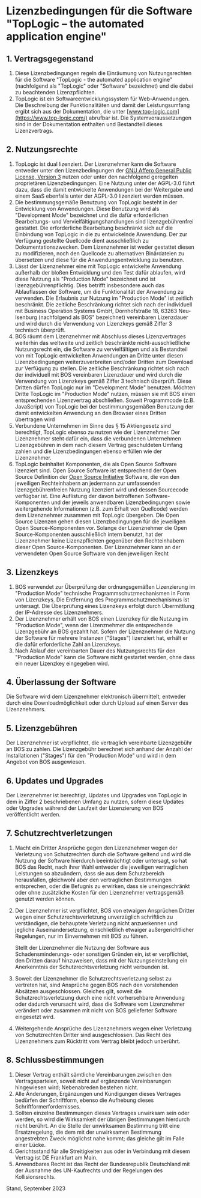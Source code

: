 # Lizenzbedingungen für die Software "TopLogic – the automated application engine"

## 1. Vertragsgegenstand
1. Diese Lizenzbedingungen regeln die Einräumung von Nutzungsrechten für die Software "TopLogic - the automated application engine" (nachfolgend als "TopLogic" oder "Software" bezeichnet) und die dabei zu beachtenden Lizenzpflichten.
2. TopLogic ist ein Softwareentwicklungssystem für Web-Anwendungen. Die Beschreibung der Funktionalitäten und damit der Leistungsumfang ergibt sich aus der Dokumentation, die unter [www.top-logic.com](https://www.top-logic.com/) abrufbar ist. Die Systemvoraussetzungen sind in der Dokumentation enthalten und Bestandteil dieses Lizenzvertrags.

## 2. Nutzungsrechte
1. TopLogic ist dual lizenziert. Der Lizenznehmer kann die Software entweder unter den Lizenzbedingungen der [GNU Affero General Public License, Version 3](https://www.gnu.org/licenses/agpl-3.0-standalone.html) nutzen oder unter den nachfolgend geregelten proprietären Lizenzbedingungen. Eine Nutzung unter der AGPL-3.0 führt dazu, dass die damit entwickelte Anwendungen bei der Weitergabe und einem SaaS ebenfalls unter der AGPL-3.0 lizenziert werden müssen.
2. Die bestimmungsgemäße Benutzung von TopLogic besteht in der Entwicklung von Anwendungen. Diese Benutzung wird als "Development Mode" bezeichnet und die dafür erforderlichen Bearbeitungs- und Vervielfältigungshandlungen sind lizenzgebührenfrei gestattet. Die erforderliche Bearbeitung beschränkt sich auf die Einbindung von TopLogic in die zu entwickelnde Anwendung. Der zur Verfügung gestellte Quellcode dient ausschließlich zu Dokumentationszwecken. Dem Lizenznehmer ist weder gestattet diesen zu modifizieren, noch den Quellcode zu alternativen Binärdateien zu übersetzen und diese für die Anwendungsentwicklung zu benutzen. 
3. Lässt der Lizenznehmer eine mit TopLogic entwickelte Anwendung außerhalb der bloßen Entwicklung und den Test dafür ablaufen, wird diese Nutzung als "Production Mode" bezeichnet und ist lizenzgebührenpflichtig. Dies betrifft insbesondere auch das Ablauflassen der Software, um die Funktionalität der Anwendung zu verwenden. Die Erlaubnis zur Nutzung im "Production Mode" ist zeitlich beschränkt. Die zeitliche Beschränkung richtet sich nach der individuell mit Business Operation Systems GmbH, Dornhofstraße 18, 63263 Neu-Isenburg (nachfolgend als BOS" bezeichnet) vereinbaren Lizenzdauer und wird durch die Verwendung von Lizenzkeys gemäß Ziffer 3 technisch überprüft.
4. BOS räumt dem Lizenznehmer mit Abschluss dieses Lizenzvertrages weiterhin das weltweite und zeitlich beschränkte nicht-ausschließliche Nutzungsrecht ein, die Software zu vervielfältigen und als Bestandteil von mit TopLogic entwickelten Anwendungen an Dritte unter diesen Lizenzbedingungen weiterzuverbreiten und/oder Dritten zum Download zur Verfügung zu stellen. Die zeitliche Beschränkung richtet sich nach der individuell mit BOS vereinbaren Lizenzdauer und wird durch die Verwendung von Lizenzkeys gemäß Ziffer 3 technisch überprüft. Diese Dritten dürfen TopLogic nur im "Development Mode" benutzen. Möchten Dritte TopLogic im "Production Mode" nutzen, müssen sie mit BOS einen entsprechenden Lizenzvertrag abschließen. Soweit Programmcode (z.B. JavaScript) von TopLogic bei der bestimmungsgemäßen Benutzung der damit entwickelten Anwendung an den Browser eines Dritten übertragen wird
5. Verbundene Unternehmen im Sinne des § 15 Aktiengesetz sind berechtigt, TopLogic ebenso zu nutzen wie der Lizenznehmer. Der Lizenznehmer steht dafür ein, dass die verbundenen Unternehmen Lizenzgebühren in dem nach diesem Vertrag geschuldeten Umfang zahlen und die Lizenzbedingungen ebenso erfüllen wie der Lizenznehmer.
6. TopLogic beinhaltet Komponenten, die als Open Source Software lizenziert sind. Open Source Software ist entsprechend der Open Source Definition der [Open Source Initiative](https://opensource.org/osd) Software, die von den jeweiligen Rechteinhabern an jedermann zur umfassenden lizenzgebührenfreien Nutzung lizenziert wird und dessen Sourcecode verfügbar ist. Eine Auflistung der davon betroffenen Software-Komponenten und der jeweils anwendbaren Lizenzbedingungen sowie weitergehende Informationen (z.B. zum Erhalt von Quellcode) werden dem Lizenznehmer zusammen mit TopLogic übergeben. Die Open Source Lizenzen gehen diesen Lizenzbedingungen für die jeweiligen Open Source-Komponenten vor. Solange der Lizenznehmer die Open Source-Komponenten ausschließlich intern benutzt, hat der Lizenznehmer keine Lizenzpflichten gegenüber den Rechteinhabern dieser Open Source-Komponenten. Der Lizenznehmer kann an der verwendeten Open Source Software von den jeweiligen Recht

## 3. Lizenzkeys
1. BOS verwendet zur Überprüfung der ordnungsgemäßen Lizenzierung im "Production Mode" technische Programmschutzmechanismen in Form von Lizenzkeys. Die Entfernung des Programmschutzmechanismus ist untersagt. Die Überprüfung eines Lizenzkeys erfolgt durch Übermittlung der IP-Adresse des Lizenznehmers.
2. Der Lizenznehmer erhält von BOS einen Lizenzkey für die Nutzung im "Production Mode", wenn der Lizenznehmer die entsprechende Lizenzgebühr an BOS gezahlt hat. Sofern der Lizenznehmer die Nutzung der Software für mehrere Instanzen ("Stages") lizenziert hat, erhält er die dafür erforderliche Zahl an Lizenzkeys.
3. Nach Ablauf der vereinbarten Dauer des Nutzungsrechts für den "Production Mode" kann die Software nicht gestartet werden, ohne dass ein neuer Lizenzkey eingegeben wird.

## 4. Überlassung der Software
Die Software wird dem Lizenznehmer elektronisch übermittelt, entweder durch eine Downloadmöglichkeit oder durch Upload auf einen Server des Lizenznehmers.

## 5. Lizenzgebühren
Der Lizenznehmer ist verpflichtet, die vertraglich vereinbarte Lizenzgebühr an BOS zu zahlen. Die Lizenzgebühr berechnet sich anhand der Anzahl der Installationen ("Stages") für den "Production Mode" und wird in dem Angebot von BOS ausgewiesen.

## 6. Updates und Upgrades
Der Lizenznehmer ist berechtigt, Updates und Upgrades von TopLogic in dem in Ziffer 2 beschriebenen Umfang zu nutzen, sofern diese Updates oder Upgrades während der Laufzeit der Lizenzierung von BOS veröffentlicht werden.

## 7. Schutzrechtverletzungen
1. Macht ein Dritter Ansprüche gegen den Lizenznehmer wegen der Verletzung von Schutzrechten durch die Software geltend und wird die Nutzung der Software hierdurch beeinträchtigt oder untersagt, so hat BOS das Recht, nach ihrer Wahl entweder die jeweiligen vertraglichen Leistungen so abzuändern, dass sie aus dem Schutzbereich herausfallen, gleichwohl aber den vertraglichen Bestimmungen entsprechen, oder die Befugnis zu erwirken, dass sie uneingeschränkt oder ohne zusätzliche Kosten für den Lizenznehmer vertragsgemäß genutzt werden können.
2. Der Lizenznehmer ist verpflichtet, BOS von etwaigen Ansprüchen Dritter wegen einer Schutzrechtsverletzung unverzüglich schriftlich zu verständigen, die behauptete Verletzung nicht anzuerkennen und jegliche Auseinandersetzung, einschließlich etwaiger außergerichtlicher Regelungen, nur im Einvernehmen mit BOS zu führen.

   Stellt der Lizenznehmer die Nutzung der Software aus Schadensminderungs- oder sonstigen Gründen ein, ist er verpflichtet, den Dritten darauf hinzuweisen, dass mit der Nutzungseinstellung ein Anerkenntnis der Schutzrechtsverletzung nicht verbunden ist.
3. Soweit der Lizenznehmer die Schutzrechtsverletzung selbst zu vertreten hat, sind Ansprüche gegen BOS nach den vorstehenden Absätzen ausgeschlossen. Gleiches gilt, soweit die Schutzrechtsverletzung durch eine nicht vorhersehbare Anwendung oder dadurch verursacht wird, dass die Software vom Lizenznehmer verändert oder zusammen mit nicht von BOS gelieferter Software eingesetzt wird.
4. Weitergehende Ansprüche des Lizenznehmers wegen einer Verletzung von Schutzrechten Dritter sind ausgeschlossen. Das Recht des Lizenznehmers zum Rücktritt vom Vertrag bleibt jedoch unberührt.

## 8. Schlussbestimmungen
1. Dieser Vertrag enthält sämtliche Vereinbarungen zwischen den Vertragsparteien, soweit nicht auf ergänzende Vereinbarungen hingewiesen wird; Nebenabreden bestehen nicht.
2. Alle Änderungen, Ergänzungen und Kündigungen dieses Vertrages bedürfen der Schriftform, ebenso die Aufhebung dieses Schriftformerfordernisses.
3. Sollten einzelne Bestimmungen dieses Vertrages unwirksam sein oder werden, so wird die Wirksamkeit der übrigen Bestimmungen hierdurch nicht berührt. An die Stelle der unwirksamen Bestimmung tritt eine Ersatzregelung, die dem mit der unwirksamen Bestimmung angestrebten Zweck möglichst nahe kommt; das gleiche gilt im Falle einer Lücke.
4. Gerichtsstand für alle Streitigkeiten aus oder in Verbindung mit diesem Vertrag ist
   DE Frankfurt am Main.
5. Anwendbares Recht ist das Recht der Bundesrepublik Deutschland mit der Ausnahme des UN-Kaufrechts und der Regelungen des Kollisionsrechts.

Stand, September 2023

